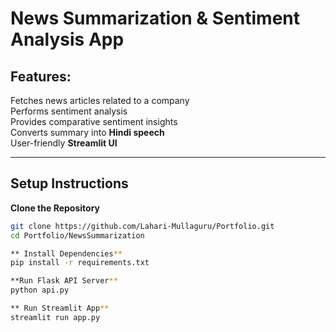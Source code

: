 # News Summarization & Sentiment Analysis App

## Features:
Fetches news articles related to a company  
Performs sentiment analysis  
Provides comparative sentiment insights  
Converts summary into **Hindi speech**  
User-friendly **Streamlit UI**  

---

## **Setup Instructions**
**Clone the Repository**
```bash
git clone https://github.com/Lahari-Mullaguru/Portfolio.git
cd Portfolio/NewsSummarization

** Install Dependencies**
pip install -r requirements.txt

**Run Flask API Server**
python api.py

** Run Streamlit App**
streamlit run app.py

